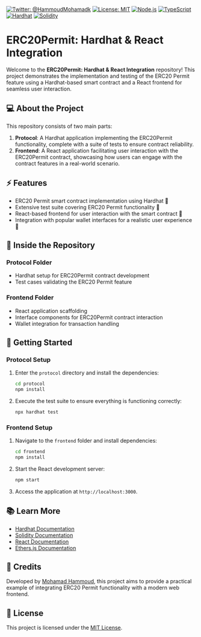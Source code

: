 [![Twitter: @HammoudMohamadk](https://img.shields.io/twitter/follow/HammoudMohamadk.svg?style=social)](https://twitter.com/HammoudMohamadk)
[![License: MIT](https://img.shields.io/badge/License-MIT-green.svg)](https://opensource.org/licenses/MIT)
[![Node.js](https://img.shields.io/badge/Node.js-v14-blue)](https://nodejs.org/)
[![TypeScript](https://img.shields.io/badge/TypeScript-v4.4.2-blue)](https://www.typescriptlang.org/)
[![Hardhat](https://img.shields.io/badge/Hardhat-v2.0.11-yellow)](https://hardhat.org/)
[![Solidity](https://img.shields.io/badge/Solidity-blue)](https://docs.soliditylang.org/)

# ERC20Permit: Hardhat & React Integration

Welcome to the **ERC20Permit: Hardhat & React Integration** repository! This project demonstrates the implementation and testing of the ERC20 Permit feature using a Hardhat-based smart contract and a React frontend for seamless user interaction.

## :computer: About the Project

This repository consists of two main parts:

1. **Protocol**: A Hardhat application implementing the ERC20Permit functionality, complete with a suite of tests to ensure contract reliability.
2. **Frontend**: A React application facilitating user interaction with the ERC20Permit contract, showcasing how users can engage with the contract features in a real-world scenario.

## :zap: Features

- ERC20 Permit smart contract implementation using Hardhat :rocket:
- Extensive test suite covering ERC20 Permit functionality :test_tube:
- React-based frontend for user interaction with the smart contract :art:
- Integration with popular wallet interfaces for a realistic user experience :purse:

## :star2: Inside the Repository

### Protocol Folder

- Hardhat setup for ERC20Permit contract development
- Test cases validating the ERC20 Permit feature

### Frontend Folder

- React application scaffolding
- Interface components for ERC20Permit contract interaction
- Wallet integration for transaction handling

## :rocket: Getting Started

### Protocol Setup

1. Enter the `protocol` directory and install the dependencies:

   ```bash
   cd protocol
   npm install
   ```

2. Execute the test suite to ensure everything is functioning correctly:
   ```bash
   npx hardhat test
   ```

### Frontend Setup

1. Navigate to the `frontend` folder and install dependencies:

   ```bash
   cd frontend
   npm install
   ```

2. Start the React development server:

   ```bash
   npm start
   ```

3. Access the application at `http://localhost:3000`.

## :books: Learn More

- [Hardhat Documentation](https://hardhat.org/getting-started/)
- [Solidity Documentation](https://docs.soliditylang.org/)
- [React Documentation](https://reactjs.org/docs/getting-started.html)
- [Ethers.js Documentation](https://docs.ethers.io/v5/)

## :clap: Credits

Developed by [Mohamad Hammoud](https://twitter.com/HammoudMohamadk), this project aims to provide a practical example of integrating ERC20 Permit functionality with a modern web frontend.

## :memo: License

This project is licensed under the [MIT License](https://opensource.org/licenses/MIT).
